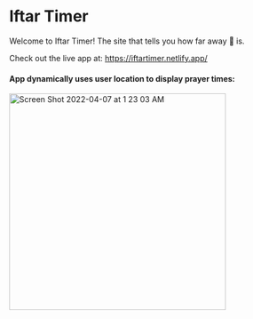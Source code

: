 # Iftar Timer
Welcome to Iftar Timer! The site that tells you how far away 🍔 is.

Check out the live app at: https://iftartimer.netlify.app/

#### App dynamically uses user location to display prayer times:

<img width="390" alt="Screen Shot 2022-04-07 at 1 23 03 AM" src="https://user-images.githubusercontent.com/38715905/162126214-5aa3f9f1-6308-40e6-a79b-17f36734daf2.png">
